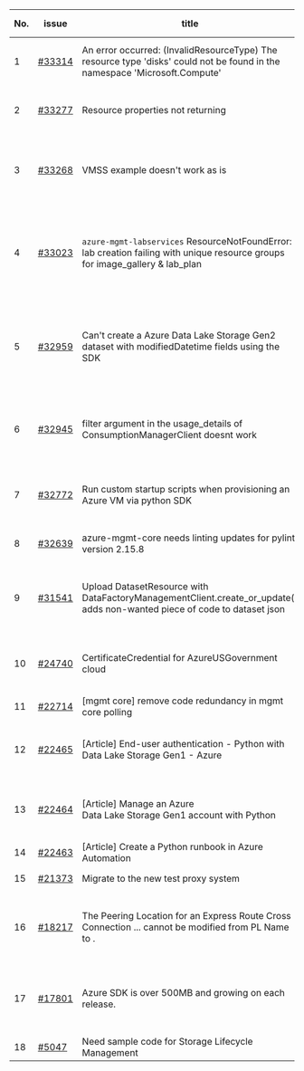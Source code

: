 | No. | issue | title | labels | assignees | bot advice | created date |
| ------ | ------ | ------ | ------ | ------ | ------ | :-----: |
|1|[#33314](https://github.com/Azure/azure-sdk-for-python/issues/33314)|An error occurred: (InvalidResourceType) The resource type 'disks' could not be found in the namespace 'Microsoft.Compute'|question, Service Attention, Mgmt, customer-reported|msyyc|new comment|2023-11-28|
|2|[#33277](https://github.com/Azure/azure-sdk-for-python/issues/33277)|Resource properties not returning|question, ARM, Mgmt, customer-reported, needs-team-attention|msyyc||2023-11-22|
|3|[#33268](https://github.com/Azure/azure-sdk-for-python/issues/33268)|VMSS example doesn't work as is|question, Compute, Service Attention, Mgmt, customer-reported, needs-team-attention|msyyc||2023-11-21|
|4|[#33023](https://github.com/Azure/azure-sdk-for-python/issues/33023)|`azure-mgmt-labservices` ResourceNotFoundError: lab creation failing with unique resource groups for image_gallery & lab_plan|question, Service Attention, Mgmt, customer-reported, Lab Services, no-recent-activity, needs-author-feedback|msyyc||2023-11-07|
|5|[#32959](https://github.com/Azure/azure-sdk-for-python/issues/32959)|Can't create a Azure Data Lake Storage Gen2 dataset with modifiedDatetime fields using the SDK|question, Data Factory, Service Attention, Mgmt, customer-reported, no-recent-activity, needs-author-feedback|msyyc||2023-11-04|
|6|[#32945](https://github.com/Azure/azure-sdk-for-python/issues/32945)|filter argument in the usage_details of ConsumptionManagerClient doesnt work |question, ARM, Mgmt, customer-reported, no-recent-activity, needs-author-feedback|msyyc||2023-11-03|
|7|[#32772](https://github.com/Azure/azure-sdk-for-python/issues/32772)|Run custom startup scripts when provisioning an Azure VM via python SDK|question, Compute - VM, Mgmt, customer-reported, needs-team-attention|msyyc|no reply > 7|2023-10-26|
|8|[#32639](https://github.com/Azure/azure-sdk-for-python/issues/32639)|azure-mgmt-core needs linting updates for pylint version 2.15.8|Mgmt, Azure.Mgmt.Core, pylint|msyyc|new issue|2023-10-22|
|9|[#31541](https://github.com/Azure/azure-sdk-for-python/issues/31541)|Upload DatasetResource with DataFactoryManagementClient.create_or_update() adds non-wanted piece of code to dataset json|question, Data Factory, Service Attention, Mgmt, customer-reported, needs-team-attention|msyyc|no reply > 7|2023-08-09|
|10|[#24740](https://github.com/Azure/azure-sdk-for-python/issues/24740)|CertificateCredential for AzureUSGovernment cloud|feature-request, Operations Management, Mgmt, needs-team-attention|msyyc, BigCat20196|new comment|2022-06-07|
|11|[#22714](https://github.com/Azure/azure-sdk-for-python/issues/22714)|[mgmt core] remove code redundancy in mgmt core polling|Mgmt, Azure.Mgmt.Core|msyyc|new issue|2022-01-21|
|12|[#22465](https://github.com/Azure/azure-sdk-for-python/issues/22465)|[Article] End-user authentication - Python with Data Lake Storage Gen1 - Azure|Storage, Docs, Client, Mgmt, Data Lake Storage Gen1, Resources|msyyc, tasherif-msft|no reply > 7|2022-01-12|
|13|[#22464](https://github.com/Azure/azure-sdk-for-python/issues/22464)|[Article] Manage an Azure Data Lake Storage Gen1 account with Python|Storage, Docs, Client, Mgmt, Data Lake Storage Gen1, Resources|msyyc, tasherif-msft|no reply > 7|2022-01-12|
|14|[#22463](https://github.com/Azure/azure-sdk-for-python/issues/22463)|[Article] Create a Python runbook in Azure Automation|Docs, Compute, Mgmt, Resources|msyyc|no reply > 7|2022-01-12|
|15|[#21373](https://github.com/Azure/azure-sdk-for-python/issues/21373)|Migrate to the new test proxy system|Mgmt, Epic, MQ|msyyc|no reply > 7|2021-10-22|
|16|[#18217](https://github.com/Azure/azure-sdk-for-python/issues/18217)|The Peering Location for an Express Route Cross Connection ... cannot be modified from PL Name to .|bug, Network - ExpressRoute, Service Attention, Mgmt, customer-reported, needs-team-attention|msyyc|new comment|2021-04-22|
|17|[#17801](https://github.com/Azure/azure-sdk-for-python/issues/17801)|Azure SDK is over 500MB and growing on each release.|question, Network, Service Attention, Mgmt, customer-reported, needs-team-attention|lmazuel, msyyc, iscai-msft|new comment|2021-04-05|
|18|[#5047](https://github.com/Azure/azure-sdk-for-python/issues/5047)|Need sample code for Storage Lifecycle Management|Docs, Mgmt|msyyc|new comment|2019-05-02|
